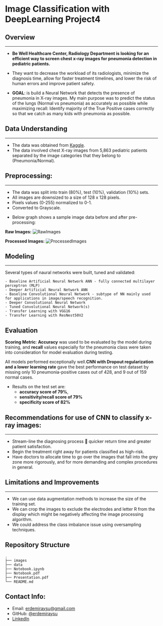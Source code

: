 # Image Classification with DeepLearning Project4

## Overview
***
- **Be Well Healthcare Center, Radiology Department is looking for an efficient way to screen chest x-ray images for pneumonia detection in pediatric patients.**

- They want to decrease the workload of its radiologists, minimize the diagnosis time, allow for faster treatment timelines, and lower the risk of human errors and improve patient safety.

- **GOAL**: is build a Neural Network that detects the presence of pneumonia in X-ray images. My main purpose was to  predict the status of the lungs (Normal vs pneumonia) as accurately as possible while maximizing recall: Identify majority of the True Positive cases correctly so that we catch as many kids with pneumonia as possible. 

## Data Understanding
***
* The data was obtained from [Kaggle](https://www.kaggle.com/datasets/paultimothymooney/chest-xray-pneumonia/). 
* The data involved chest X-ray images from 5,863 pediatric patients separated by the image categories that they belong to (Pneumonia/Normal). 

## Preprocessing:
***
- The data was split into train (80%), test (10%), validation (10%) sets.
- All images are downsized to a size of 128 x 128 pixels.
- Pixels values (0-255) normalized to 0-1.
- Converted to Grayscale.

* Below graph shows a sample image data before and after pre-processing:

**Raw Images:**
![RawImages](https://user-images.githubusercontent.com/61121277/214113785-859bb596-848a-4ec1-aa8d-f0c849146e1a.png)

**Processed Images:**
![ProcessedImages](https://user-images.githubusercontent.com/61121277/214109823-50860662-402e-41d2-a2c1-51c5223fcac1.png)

## Modeling
***
Several types of naural networks were built, tuned and validated:

    - Baseline Artificial Neural Network ANN - fully connected multilayer perceptron (MLP) 
    - Deeper Artificial Neural Network ANN 
    - Baseline Convolutional Neural Network - subtype of NN mainly used for applications in image/speech recognition.
    - Deeper Convolutional Neural Network
    - Tuned Convolutional Neural Network(s)
    - Transfer Learning with VGG16
    - Transfer Learning with ResNest50V2

## Evaluation
**Scoring Metric**: **Accuracy** was used to be evaluated by the model during training, and **recall** values especially for the pneumonia class were taken into consideration for model evaluation during testing. 

All models performed exceptionally well.**CNN with Dropout regularization and a lower learning rate** gave the best performance on test dataset by missing only 10 pneumonia-positive cases out of 428, and 9 out of 159 normal cases. 

* Results on the test set are:
    - **accuracy score of 79%**, 
    - **sensitivity/recall score of 79%** 
    - **specificity score of 82%** 



   
## Recommendations for use of CNN to classify x-ray images:
***
* Stream-line the diagnosing process  quicker return time and greater patient satisfaction.
* Begin the treatment right away for patients classified as high-risk.
* Have doctors to allocate time to go over the images that fall into the grey zone more rigorously, and for more demanding and complex procedures in general.

## Limitations and Improvements
***
* We can use data augmentation methods to increase the size of the training set. 
* We can crop the images to exclude the electrodes and letter R from the display which might be negatively affecting the image processing algorithm.
* We could address the class imbalance issue using oversampling techniques.

## Repository Structure
    .
    ├── images 
    ├── data 
    ├── Notebook.ipynb     
    ├── Notebook.pdf 
    ├── Presentation.pdf                                             
    └── README.md   

## Contact Info:
* Email: erdemiraysu@gmail.com
* GitHub: [@erdemiraysu](https://github.com/erdemiraysu/)
* [LinkedIn](https://www.linkedin.com/in/aysuerdemir)

